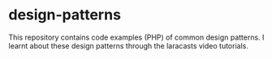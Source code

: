 # design-patterns
This repository contains code examples (PHP) of common design patterns. I learnt about these design patterns through the laracasts video tutorials.
